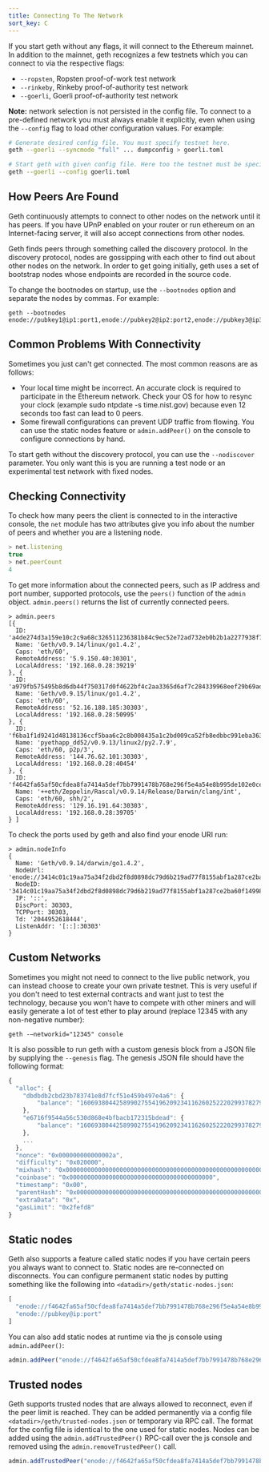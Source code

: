 ```yaml
---
title: Connecting To The Network
sort_key: C
---
```


If you start geth without any flags, it will connect to the Ethereum mainnet. In addition to
the mainnet, geth recognizes a few testnets which you can connect to via the respective flags:

- `--ropsten`, Ropsten proof-of-work test network
- `--rinkeby`, Rinkeby proof-of-authority test network
- `--goerli`, Goerli proof-of-authority test network

**Note:** network selection is not persisted in the config file. To connect to a pre-defined network
you must always enable it explicitly, even when using the `--config` flag to load other configuration values.
For example:

```sh
# Generate desired config file. You must specify testnet here.
geth --goerli --syncmode "full" ... dumpconfig > goerli.toml

# Start geth with given config file. Here too the testnet must be specified.
geth --goerli --config goerli.toml
```

## How Peers Are Found

Geth continuously attempts to connect to other nodes on the network until it has peers. If
you have UPnP enabled on your router or run ethereum on an Internet-facing server, it will
also accept connections from other nodes.

Geth finds peers through something called the discovery protocol. In the discovery
protocol, nodes are gossipping with each other to find out about other nodes on the
network. In order to get going initially, geth uses a set of bootstrap nodes whose
endpoints are recorded in the source code.

To change the bootnodes on startup, use the `--bootnodes` option and separate the nodes by
commas. For example:

    geth --bootnodes enode://pubkey1@ip1:port1,enode://pubkey2@ip2:port2,enode://pubkey3@ip3:port3

## Common Problems With Connectivity

Sometimes you just can't get connected. The most common reasons are as follows:

- Your local time might be incorrect. An accurate clock is required to participate in the
  Ethereum network. Check your OS for how to resync your clock (example sudo ntpdate -s
  time.nist.gov) because even 12 seconds too fast can lead to 0 peers.
- Some firewall configurations can prevent UDP traffic from flowing. You can use the
  static nodes feature or `admin.addPeer()` on the console to configure connections by
  hand.

To start geth without the discovery protocol, you can use the `--nodiscover` parameter.
You only want this is you are running a test node or an experimental test network with
fixed nodes.

## Checking Connectivity

To check how many peers the client is connected to in the interactive console, the `net`
module has two attributes give you info about the number of peers and whether you are a
listening node.

```js
> net.listening
true
> net.peerCount
4
```

To get more information about the connected peers, such as IP address and port number,
supported protocols, use the `peers()` function of the `admin` object. `admin.peers()`
returns the list of currently connected peers.

```
> admin.peers
[{
  ID: 'a4de274d3a159e10c2c9a68c326511236381b84c9ec52e72ad732eb0b2b1a2277938f78593cdbe734e6002bf23114d434a085d260514ab336d4acdc312db671b',
  Name: 'Geth/v0.9.14/linux/go1.4.2',
  Caps: 'eth/60',
  RemoteAddress: '5.9.150.40:30301',
  LocalAddress: '192.168.0.28:39219'
}, {
  ID: 'a979fb575495b8d6db44f750317d0f4622bf4c2aa3365d6af7c284339968eef29b69ad0dce72a4d8db5ebb4968de0e3bec910127f134779fbcb0cb6d3331163c',
  Name: 'Geth/v0.9.15/linux/go1.4.2',
  Caps: 'eth/60',
  RemoteAddress: '52.16.188.185:30303',
  LocalAddress: '192.168.0.28:50995'
}, {
  ID: 'f6ba1f1d9241d48138136ccf5baa6c2c8b008435a1c2bd009ca52fb8edbbc991eba36376beaee9d45f16d5dcbf2ed0bc23006c505d57ffcf70921bd94aa7a172',
  Name: 'pyethapp_dd52/v0.9.13/linux2/py2.7.9',
  Caps: 'eth/60, p2p/3',
  RemoteAddress: '144.76.62.101:30303',
  LocalAddress: '192.168.0.28:40454'
}, {
  ID: 'f4642fa65af50cfdea8fa7414a5def7bb7991478b768e296f5e4a54e8b995de102e0ceae2e826f293c481b5325f89be6d207b003382e18a8ecba66fbaf6416c0',
  Name: '++eth/Zeppelin/Rascal/v0.9.14/Release/Darwin/clang/int',
  Caps: 'eth/60, shh/2',
  RemoteAddress: '129.16.191.64:30303',
  LocalAddress: '192.168.0.28:39705'
} ]

```

To check the ports used by geth and also find your enode URI run:

```
> admin.nodeInfo
{
  Name: 'Geth/v0.9.14/darwin/go1.4.2',
  NodeUrl: 'enode://3414c01c19aa75a34f2dbd2f8d0898dc79d6b219ad77f8155abf1a287ce2ba60f14998a3a98c0cf14915eabfdacf914a92b27a01769de18fa2d049dbf4c17694@[::]:30303',
  NodeID: '3414c01c19aa75a34f2dbd2f8d0898dc79d6b219ad77f8155abf1a287ce2ba60f14998a3a98c0cf14915eabfdacf914a92b27a01769de18fa2d049dbf4c17694',
  IP: '::',
  DiscPort: 30303,
  TCPPort: 30303,
  Td: '2044952618444',
  ListenAddr: '[::]:30303'
}
```

## Custom Networks

Sometimes you might not need to connect to the live public network, you can instead choose
to create your own private testnet. This is very useful if you don't need to test external
contracts and want just to test the technology, because you won't have to compete with
other miners and will easily generate a lot of test ether to play around (replace 12345
with any non-negative number):

	geth -—networkid="12345" console

It is also possible to run geth with a custom genesis block from a JSON file by supplying
the `--genesis` flag. The genesis JSON file should have the following format:

```js
{
  "alloc": {
    "dbdbdb2cbd23b783741e8d7fcf51e459b497e4a6": { 
        "balance": "1606938044258990275541962092341162602522202993782792835301376"
    },
    "e6716f9544a56c530d868e4bfbacb172315bdead": {
        "balance": "1606938044258990275541962092341162602522202993782792835301376"
    },
    ...
  },
  "nonce": "0x000000000000002a",
  "difficulty": "0x020000",
  "mixhash": "0x0000000000000000000000000000000000000000000000000000000000000000",
  "coinbase": "0x0000000000000000000000000000000000000000",
  "timestamp": "0x00",
  "parentHash": "0x0000000000000000000000000000000000000000000000000000000000000000",
  "extraData": "0x",
  "gasLimit": "0x2fefd8"
}
``` 

## Static nodes

Geth also supports a feature called static nodes if you have certain peers you always want
to connect to. Static nodes are re-connected on disconnects. You can configure permanent
static nodes by putting something like the following into
`<datadir>/geth/static-nodes.json`:

```js
[
  "enode://f4642fa65af50cfdea8fa7414a5def7bb7991478b768e296f5e4a54e8b995de102e0ceae2e826f293c481b5325f89be6d207b003382e18a8ecba66fbaf6416c0@33.4.2.1:30303",
  "enode://pubkey@ip:port"
]
```

You can also add static nodes at runtime via the js console using
`admin.addPeer()`:

```js
admin.addPeer("enode://f4642fa65af50cfdea8fa7414a5def7bb7991478b768e296f5e4a54e8b995de102e0ceae2e826f293c481b5325f89be6d207b003382e18a8ecba66fbaf6416c0@33.4.2.1:30303")
```

## Trusted nodes

Geth supports trusted nodes that are always allowed to reconnect, even if the peer limit is reached.
They can be added permanently via a config file `<datadir>/geth/trusted-nodes.json` or temporary via RPC call.
The format for the config file is identical to the one used for static nodes.
Nodes can be added using the `admin.addTrustedPeer()` RPC-call over the js console and removed using the `admin.removeTrustedPeer()` call.

```js
admin.addTrustedPeer("enode://f4642fa65af50cfdea8fa7414a5def7bb7991478b768e296f5e4a54e8b995de102e0ceae2e826f293c481b5325f89be6d207b003382e18a8ecba66fbaf6416c0@33.4.2.1:30303")
```
